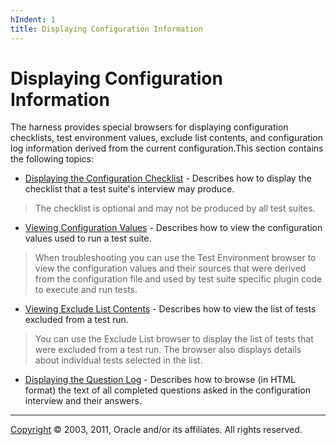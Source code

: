 ```yaml
---
hIndent: 1
title: Displaying Configuration Information
---
```


# Displaying Configuration Information

The harness provides special browsers for displaying configuration checklists, test environment
values, exclude list contents, and configuration log information derived from the current
configuration.This section contains the following topics:

-   [Displaying the Configuration Checklist](checklist.html) - Describes how to display the
    checklist that a test suite\'s interview may produce.

> The checklist is optional and may not be produced by all test suites.

-   [Viewing Configuration Values](../env/dialog.html) - Describes how to view the configuration
    values used to run a test suite.

> When troubleshooting you can use the Test Environment browser to view the configuration values and
> their sources that were derived from the configuration file and used by test suite specific plugin
> code to execute and run tests.

-   [Viewing Exclude List Contents](../excl/dialog.html) - Describes how to view the list of tests
    excluded from a test run.

> You can use the Exclude List browser to display the list of tests that were excluded from a test
> run. The browser also displays details about individual tests selected in the list.

-   [Displaying the Question Log](questionLog.html) - Describes how to browse (in HTML format) the
    text of all completed questions asked in the configuration interview and their answers.

----------------------------------------------------------------------------------------------------

[Copyright](../copyright.html) © 2003, 2011, Oracle and/or its affiliates. All rights reserved.
